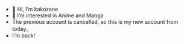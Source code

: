 - 👋 Hi, I’m kakozane
- 👀 I’m interested in Anime and Manga 
- The previous account is cancelled, so this is my new account from today。
- I'm back!
